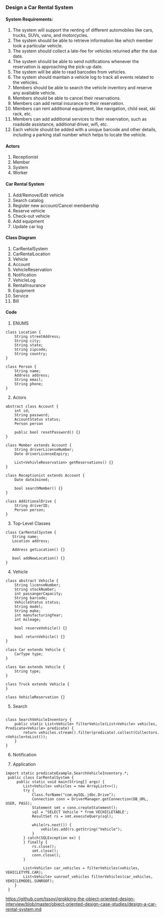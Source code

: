 ### Design a Car Rental System

#### System Requirements:
1. The system will support the renting of different automobiles like cars, trucks, SUVs, vans, and motorcycles.
2. The system should be able to retrieve information like which member took a particular vehicle.
3. The system should collect a late-fee for vehicles returned after the due date.
4. The system should be able to send notifications whenever the reservation is approaching the pick-up date.
5. The system will be able to read barcodes from vehicles.
6. The system should maintain a vehicle log to track all events related to the vehicles.
7. Members should be able to search the vehicle inventory and reserve any available vehicle.
8. Members should be able to cancel their reservations.
9. Members can add rental insurance to their reservation.
10. Members can rent additional equipment, like navigation, child seat, ski rack, etc.
11. Members can add additional services to their reservation, such as roadside assistance, additional driver, wifi, etc.
12. Each vehicle should be added with a unique barcode and other details, including a parking stall number which helps to locate the vehicle.

#### Actors
1. Receptionist
2. Member
3. System
4. Worker

#### Car Rental System
1. Add/Remove/Edit vehicle
2. Search catalog
3. Register new account/Cancel membership
4. Reserve vehicle
5. Check-out vehicle
6. Add equipment
7. Update car log

#### Class Diagram
1. CarRentalSystem
2. CarRentalLocation
3. Vehicle
4. Account
5. VehicleReservation
6. Notification
7. VehicleLog
8. RentalInsurance
9. Equipment
10. Service
11. Bill

#### Code
1. ENUMS

```
class Location {
    String streetAddress;
    String city;
    String state;
    String zipcode;
    String country;
}

class Person {
    String name;
    Address address;
    String email;
    String phone;
}
```
2. Actors

```
abstract class Account {
    int id;
    String password;
    AccountStatus status;
    Person person
    
    public bool resetPassword() {}
}

class Member extends Account {
    String driverLicenseNumber;
    Date driverLicenseExpiry;
    
    List<VehivleReservation> getReservations() {}
}

class Receptionist extends Account {
    Date dateJoined;
    
    bool searchMember() {}
}

class AdditionalDrive { 
    String driverID;
    Person person;
}
```

3. Top-Level Classes
```
class CarRentalSystem {
   String name;
   Location address;
   
   Address getLocation() {}
   
   bool addNewLocation() {}
}
```

4. Vehicle

```
class abstract Vehicle {
    String licenseNumber;
    String stockNumber;
    int passangerCapacity;
    String barcode;
    VehicleStatus status;
    String model;
    String make;
    int manufacturingYear;
    int mileage;
    
    bool reserveVehicle() {}
    
    bool returnVehicle() {}
}

class Car extends Vehicle {
    CarType type;
}

class Van extends Vehicle {
    String type;
}

class Truck extends Vehicle {
}

class VehicleReservation {}

```

5. Search

```

class SearchVehicleInventory {
    public static List<Vehicle> filterVehicle(List<Vehicle> vehicles, Predicate<Vehicle> predicate) {
        return vehicles.stream().filter(predicate).collect(Collectors.<Vehicle>toList());
    }
}
```

6. Notification


7. Application

```
import static predicateExample.SearchVehicleInventory.*;
 public class CarRentalSystem {
     public static void main(String[] args) {
        List<Vehicle> vehicles = new ArrayList<>();
        try {
            Class.forName("com.mySQL.jdbc.Drive");
            Connection conn = DriverManager.getConnection(DB_URL, USER, PASS);
            Statement smt = conn.createStatement();
            sql = "SELECT Vehicle * from VECHICLETABLE';
            ResultSet rs = smt.executeQuery(sql);
            
            while(rs.next()) {
                vehicles.add(rs.getString("Vehicle");
            }
        } catch(SQLException ex) {
        } finally {
            rs.close();
            smt.close();
            conn.close();
        }
        
        List<Vehicle> car_vehicles = filterVehicles(vehicles, VEHICLETYPE.CAR);
        List<Vehicle> sunroof_vehicles filterVehicles(car_vehicles, VEHICLEMODEL.SUNROOF);
    }
 }
```
https://github.com/tssovi/grokking-the-object-oriented-design-interview/blob/master/object-oriented-design-case-studies/design-a-car-rental-system.md
